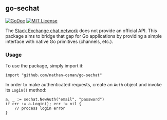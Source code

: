 ## go-sechat

[![GoDoc](https://godoc.org/github.com/nathan-osman/go-sechat?status.svg)](https://godoc.org/github.com/nathan-osman/go-sechat)
[![MIT License](http://img.shields.io/badge/license-MIT-9370d8.svg?style=flat)](http://opensource.org/licenses/MIT)

The [Stack Exchange chat network](http://chat.stackexchange.com) does not provide an official API. This package aims to bridge that gap for Go applications by providing a simple interface with native Go primitives (channels, etc.).

### Usage

To use the package, simply import it:

    import "github.com/nathan-osman/go-sechat"

In order to make authenticated requests, create an `Auth` object and invoke its `Login()` method:

    a, _ := sechat.NewAuth("email", "password")
    if err := a.Login(); err != nil {
        // process login error
    }
